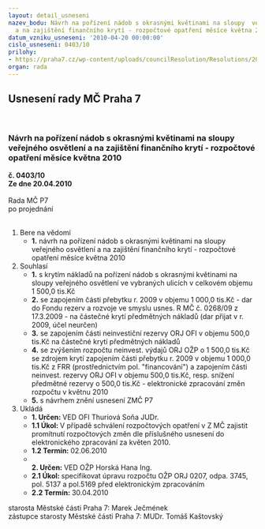 ```yaml
---
layout: detail_usneseni
nazev_bodu: Návrh na pořízení nádob s okrasnými květinami na sloupy  veřejného osvětlení
  a na zajištění finančního krytí - rozpočtové opatření měsíce května 2010
datum_vzniku_usneseni: '2010-04-20 00:00:00'
cislo_usneseni: 0403/10
prilohy:
- https://praha7.cz/wp-content/uploads/councilResolution/Resolutions/20509/18-10-vozele%c5%88_o%c5%bep_za_laventola_(2).doc
organ: rada
---
```

<div id="ucUsn_pList" class="usn">
	<span><h2>Usnesení rady MČ Praha 7 </h2>
<br></span><div class="standBody">
<span><h3>Návrh na pořízení nádob s okrasnými květinami na sloupy  veřejného osvětlení a na zajištění finančního krytí - rozpočtové opatření měsíce května 2010</h3></span><div class="center">
		<strong>č. 0403/10</strong><br>
	</div>
<div class="center">
		<strong>Ze dne 20.04.2010</strong><br><br>
	</div>Rada MČ P7<br> po projednání<br><br><ol>
<li>Bere na vědomí<ul><li>
<strong>1.</strong> návrh na pořízení nádob s okrasnými květinami na sloupy  veřejného osvětlení a na zajištění finančního krytí - rozpočtové opatření měsíce května 2010</li></ul>
</li>
<li>Souhlasí<ul>
<li>
<strong>1.</strong> s krytím nákladů na pořízení nádob s okrasnými květinami na sloupy veřejného osvětlení ve vybraných ulicích v celkovém objemu 1 500,0 tis.Kč </li>
<li>
<strong>2.</strong> se zapojením části přebytku r. 2009 v objemu 1 000,0 tis.Kč - dar do Fondu rezerv a rozvoje ve smyslu usnes. R MČ č. 0268/09 z 17.3.2009 - na částečné krytí předmětných nákladů (dar přijat v r. 2009, účel neurčen)</li>
<li>
<strong>3.</strong> se zapojením části neinvestiční rezervy ORJ OFI v objemu 500,0 tis.Kč na částečné krytí předmětných nákladů  </li>
<li>
<strong>4.</strong> se  zvýšením rozpočtu neinvest. výdajů ORJ OŽP o 1 500,0 tis.Kč se zdrojem krytí zapojením části přebytku r. 2009 v objemu 1 000,0 tis.Kč z FRR (prostřednictvím pol. "financování") a zapojením části neinvest. rezervy ORJ OFI v objemu 500,0 tis.Kč, resp. snížení předmětné rezervy o  500,0 tis.Kč - elektronické zpracování změn rozpočtu v květnu 2010</li>
<li>
<strong>5.</strong> s návrhem  znění usnesení ZMČ P7 </li>
</ul>
</li>
<li>Ukládá<ul>
<li>
<strong>1. Určen: </strong>VED OFI Thuriová Soňa JUDr.</li>
<li>
<strong>1.1 Úkol: </strong>V případě schválení rozpočtových opatření v Z MČ zajistit promítnutí rozpočtových změn dle příslušného usnesení do elektronického zpracování za květen 2010.</li>
<li>
<strong>1.2 Termín: </strong>02.06.2010</li>
<li>
<strong><br>2. Určen: </strong>VED OŽP Horská Hana Ing.</li>
<li>
<strong>2.1 Úkol: </strong>specifikovat  úpravu rozpočtu  OŽP ORJ 0207, odpa.  3745,  pol. 5137 a   pol.5169 před elektronickým zpracováním </li>
<li>
<strong>2.2 Termín: </strong>30.04.2010</li>
</ul>
</li>
</ol>starosta Městské části Praha 7: Marek Ječmének<br>zástupce starosty Městské části Praha 7: MUDr. Tomáš Kaštovský 
</div>
</div>